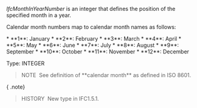 _IfcMonthInYearNumber_ is an integer that defines the position of the specified month in a year.

Calendar month numbers map to calendar month names as follows:

\* \*\*1\*\*: January
\* \*\*2\*\*: February
\* \*\*3\*\*: March
\* \*\*4\*\*: April
\* \*\*5\*\*: May
\* \*\*6\*\*: June
\* \*\*7\*\*: July
\* \*\*8\*\*: August
\* \*\*9\*\*: September
\* \*\*10\*\*: October
\* \*\*11\*\*: November
\* \*\*12\*\*: December

Type: INTEGER

> NOTE&nbsp; See definition of \*\*calendar month\*\* as defined in ISO&nbsp;8601.

{ .note}
> HISTORY&nbsp; New type in IFC1.5.1.
